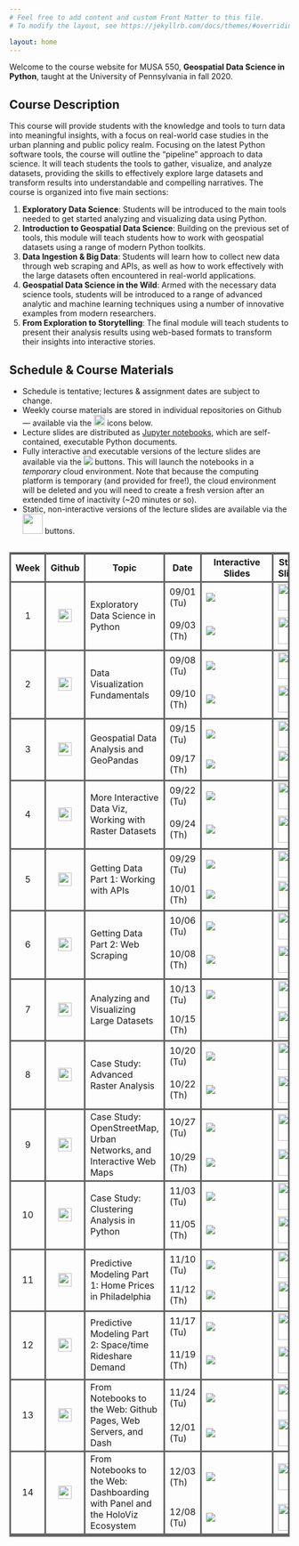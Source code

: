```yaml
---
# Feel free to add content and custom Front Matter to this file.
# To modify the layout, see https://jekyllrb.com/docs/themes/#overriding-theme-defaults

layout: home
---
```


Welcome to the course website for MUSA 550, **Geospatial Data Science in
Python**, taught at the University of Pennsylvania in fall 2020.

## Course Description

This course will provide students with the knowledge and tools to turn data into
meaningful insights, with a focus on real-world case studies in the urban
planning and public policy realm. Focusing on the latest Python software tools,
the course will outline the “pipeline” approach to data science. It will teach
students the tools to gather, visualize, and analyze datasets, providing the
skills to effectively explore large datasets and transform results into
understandable and compelling narratives. The course is organized into five main
sections:

1. **Exploratory Data Science**: Students will be introduced to the main tools
   needed to get started analyzing and visualizing data using Python.
2. **Introduction to Geospatial Data Science**: Building on the previous set of
   tools, this module will teach students how to work with geospatial datasets
   using a range of modern Python toolkits.
3. **Data Ingestion & Big Data**: Students will learn how to collect new data
   through web scraping and APIs, as well as how to work effectively with the
   large datasets often encountered in real-world applications.
4. **Geospatial Data Science in the Wild**: Armed with the necessary data
   science tools, students will be introduced to a range of advanced analytic
   and machine learning techniques using a number of innovative examples from
   modern researchers.
5. **From Exploration to Storytelling**: The final module will teach students to
   present their analysis results using web-based formats to transform their
   insights into interactive stories.

## Schedule & Course Materials

- Schedule is tentative; lectures & assignment dates are subject to change.
- Weekly course materials are stored in individual repositories on Github — available via the <img height="20" width="20" src="https://cdn.jsdelivr.net/npm/simple-icons@v3/icons/github.svg" /> icons below.
- Lecture slides are distributed as <a href="https://jupyter.org/" target='blank_'>Jupyter notebooks</a>, which are self-contained, executable Python documents.
- Fully interactive and executable versions of the lecture slides are available via the <img src="https://mybinder.org/badge_logo.svg"> buttons. This will launch the notebooks in a _temporary_ cloud environment. Note that because the computing platform is temporary (and provided for free!), the cloud environment will be deleted and you will need to create a fresh version after an extended time of inactivity (~20 minutes or so).
- Static, non-interactive versions of the lecture slides are available via the <img height="36" width="36" src="https://upload.wikimedia.org/wikipedia/commons/3/38/Jupyter_logo.svg" /> buttons.

<style>
.dark-border-bottom {
   border-bottom: 3px solid #666 !important;
}
.dark-border {
   border: 3px solid #666 !important;
}
.dark-border-right {
   border-right: 3px solid #666 !important;
}
.center {
   text-align: center !important;
}
.wrapper {
   max-width: 850px !important;
}
a.disabled {
  pointer-events: none;
  cursor: default;
  opacity: 0.4
}

</style>

<div style="overflow-x:auto;">
<table class="my-table dark-border">
    <thead class="dark-border-bottom">
        <tr>
            <th class='dark-border-right'>Week</th>
            <th class='dark-border-right'>Github</th>
            <th class='dark-border-right'>Topic</th>
            <th class='dark-border-right'>Date</th>
            <th class='dark-border-right'>Interactive Slides</th>
            <th class='dark-border-right'>Static Slides</th>
            <th>Homework</th>
        </tr>
    </thead>
    <tbody>
         <!-- Week 1A -->
         <tr>
            <td rowspan=2 class="dark-border-bottom dark-border-right center">1</td>
            <td rowspan=2 class="dark-border-bottom dark-border-right center">
               <a href="https://github.com/MUSA-550-Fall-2020/week-1" target='blank_'>
                  <img height="24" width="24" src="https://cdn.jsdelivr.net/npm/simple-icons@v3/icons/github.svg" />
               </a>
            </td>
            <td rowspan=2 class='dark-border-bottom dark-border-right'>Exploratory Data Science in Python</td>
            <td class='dark-border-right'>09/01 (Tu)</td>
            <td class='dark-border-right' style="min-width: 110px">    
               <a href="https://mybinder.org/v2/gh/MUSA-550-Fall-2020/week-1/master?filepath=lecture-1A.ipynb" target='blank_'>
                  <img src="https://mybinder.org/badge_logo.svg">
               </a>
            </td>
            <td class="dark-border-right center">
               <a href="/slides/lecture-1A.html" target='blank_'>
                  <img height="48" width="48" src="https://upload.wikimedia.org/wikipedia/commons/3/38/Jupyter_logo.svg" />
               </a>
            </td>
            <td></td>
         </tr>
         <!-- Week 1B -->
         <tr class="dark-border-bottom">
            <td class='dark-border-right'>09/03 (Th)</td>
            <td class='dark-border-bottom dark-border-right' style="min-width: 110px">    
               <a href="https://mybinder.org/v2/gh/MUSA-550-Fall-2020/week-1/master?filepath=lecture-1B.ipynb" target='blank_'>
                  <img src="https://mybinder.org/badge_logo.svg">
               </a>
            </td>
            <td class="dark-border-bottom dark-border-right center">
               <a href="/slides/lecture-1B.html" target='blank_'>
                  <img height="48" width="48" src="https://upload.wikimedia.org/wikipedia/commons/3/38/Jupyter_logo.svg" />
               </a>
            </td>
            <td class='dark-border-bottom'>
               <a href="https://github.com/MUSA-550-Fall-2020/assignment-1" target="blank_">Assign HW #1</a> (required)
            </td>
         </tr>
         <!-- Week 2A -->
         <tr>
            <td rowspan=2 class="dark-border-bottom dark-border-right center">2</td>
            <td rowspan=2 class="dark-border-bottom dark-border-right center">
               <a href="https://github.com/MUSA-550-Fall-2020/week-2" target='blank_'>
                  <img height="24" width="24" src="https://cdn.jsdelivr.net/npm/simple-icons@v3/icons/github.svg" />
               </a>
            </td>
            <td rowspan=2 class='dark-border-bottom dark-border-right'>Data Visualization Fundamentals</td>
            <td class='dark-border-right'>09/08 (Tu)</td>
            <td class='dark-border-right' style="min-width: 110px">
               <a href="https://mybinder.org/v2/gh/MUSA-550-Fall-2020/week-2/master?filepath=lecture-2A.ipynb" target='blank_'>
                  <img src="https://mybinder.org/badge_logo.svg">
               </a>
            </td>
            <td class="dark-border-right center">
               <a href="/slides/lecture-2A.html" target='blank_'>
                  <img height="48" width="48" src="https://upload.wikimedia.org/wikipedia/commons/3/38/Jupyter_logo.svg" />
               </a>
            </td>
            <td></td>
        </tr>
        <!-- Week 2B -->
         <tr class="dark-border-bottom">
            <td class='dark-border-right'>09/10 (Th)</td>
            <td class='dark-border-bottom dark-border-right' style="min-width: 110px">    
               <a href="https://mybinder.org/v2/gh/MUSA-550-Fall-2020/week-2/master?filepath=lecture-2B.ipynb" target='blank_'>
                  <img src="https://mybinder.org/badge_logo.svg">
               </a>
            </td>
            <td class="dark-border-bottom dark-border-right center">
               <a href="/slides/lecture-2B.html" target='blank_'>
                  <img height="48" width="48" src="https://upload.wikimedia.org/wikipedia/commons/3/38/Jupyter_logo.svg" />
               </a>
            </td>
            <td class='dark-border-bottom'>
               <a href="https://github.com/MUSA-550-Fall-2020/assignment-2" target="blank_">Assign HW #2</a> (required)
            </td>
         </tr>
        <!-- Week 3A -->
        <tr>
            <td rowspan=2 class="dark-border-bottom dark-border-right center">3</td>
            <td rowspan=2 class="dark-border-bottom dark-border-right center">
               <a href="https://github.com/MUSA-550-Fall-2020/week-3" target='blank_'>
                  <img height="24" width="24" src="https://cdn.jsdelivr.net/npm/simple-icons@v3/icons/github.svg" />
               </a>
            </td>
            <td rowspan=2 class='dark-border-bottom dark-border-right'>Geospatial Data Analysis and GeoPandas</td>
            <td class='dark-border-right'>09/15 (Tu)</td>
            <td class='dark-border-right' style="min-width: 110px">
               <a href="https://mybinder.org/v2/gh/MUSA-550-Fall-2020/week-3/master?filepath=lecture-3A.ipynb" target='blank_'>
                  <img src="https://mybinder.org/badge_logo.svg">
               </a>
            </td>
            <td class="dark-border-right center">
               <a  href="/slides/lecture-3A.html" target='blank_'>
                  <img height="48" width="48" src="https://upload.wikimedia.org/wikipedia/commons/3/38/Jupyter_logo.svg" />
               </a>
            </td>
            <td></td>
        </tr>
        <!-- Week 3B -->
         <tr class="dark-border-bottom">
            <td class='dark-border-right'>09/17 (Th)</td>
            <td class='dark-border-bottom dark-border-right' style="min-width: 110px">    
               <a href="https://mybinder.org/v2/gh/MUSA-550-Fall-2020/week-3/master?filepath=lecture-3B.ipynb" target='blank_'>
                  <img src="https://mybinder.org/badge_logo.svg">
               </a>
            </td>
            <td class="dark-border-bottom dark-border-right center">
               <a  href="/slides/lecture-3B.html" target='blank_'>
                  <img height="48" width="48" src="https://upload.wikimedia.org/wikipedia/commons/3/38/Jupyter_logo.svg" />
               </a>
            </td>
            <td></td>
         </tr>
         <!-- Week 4A -->
         <tr>
            <td rowspan=2 class="dark-border-bottom dark-border-right center">4</td>
            <td rowspan=2 class="dark-border-bottom dark-border-right center">
               <a href="https://github.com/MUSA-550-Fall-2020/week-4" target='blank_'>
                  <img height="24" width="24" src="https://cdn.jsdelivr.net/npm/simple-icons@v3/icons/github.svg" />
               </a>
            </td>
            <td rowspan=2 class='dark-border-bottom dark-border-right'>More Interactive Data Viz, Working with Raster Datasets</td>
            <td class='dark-border-right'>09/22 (Tu)</td>
            <td class='dark-border-right' style="min-width: 110px">
               <a href="https://mybinder.org/v2/gh/MUSA-550-Fall-2020/week-4/master?filepath=lecture-4A.ipynb" target='blank_'>
                  <img src="https://mybinder.org/badge_logo.svg">
               </a>
            </td>
            <td class="dark-border-right center">
               <a href="/slides/lecture-4A.html" target='blank_'>
                  <img height="48" width="48" src="https://upload.wikimedia.org/wikipedia/commons/3/38/Jupyter_logo.svg" />
               </a>
            </td>
            <td></td>
        </tr>
        <!-- Week 4B -->
         <tr class="dark-border-bottom">
            <td class='dark-border-right'>09/24 (Th)</td>
            <td class='dark-border-bottom dark-border-right' style="min-width: 110px">    
               <a href="https://mybinder.org/v2/gh/MUSA-550-Fall-2020/week-4/master?filepath=lecture-4B.ipynb" target='blank_'>
                  <img src="https://mybinder.org/badge_logo.svg">
               </a>
            </td>
            <td class="dark-border-bottom dark-border-right center">
               <a href="/slides/lecture-4B.html" target='blank_'>
                  <img height="48" width="48" src="https://upload.wikimedia.org/wikipedia/commons/3/38/Jupyter_logo.svg" />
               </a>
            </td>
            <td class='dark-border-bottom'><a href="https://github.com/MUSA-550-Fall-2020/assignment-3" target="blank_">Assign HW #3</a> (required)</td>
         </tr>
         <!-- Week 5A -->
        <tr>
            <td rowspan=2 class="dark-border-bottom dark-border-right center">5</td>
            <td rowspan=2 class="dark-border-bottom dark-border-right center">
               <a href="https://github.com/MUSA-550-Fall-2020/week-5" target='blank_'>
                  <img height="24" width="24" src="https://cdn.jsdelivr.net/npm/simple-icons@v3/icons/github.svg" />
               </a>
            </td>
            <td rowspan=2 class='dark-border-bottom dark-border-right'>Getting Data Part 1: Working with APIs</td>
            <td class='dark-border-right'>09/29 (Tu)</td>
            <td class='dark-border-right' style="min-width: 110px">
               <a href="https://mybinder.org/v2/gh/MUSA-550-Fall-2020/week-5/master?filepath=lecture-5A.ipynb" target='blank_'>
                  <img src="https://mybinder.org/badge_logo.svg">
               </a>
            </td>
            <td class="dark-border-right center">
               <a  href="/slides/lecture-5A.html" target='blank_'>
                  <img height="48" width="48" src="https://upload.wikimedia.org/wikipedia/commons/3/38/Jupyter_logo.svg" />
               </a>
            </td>
            <td></td>
        </tr>
        <!-- Week 5B -->
         <tr class="dark-border-bottom">
            <td class='dark-border-right'>10/01 (Th)</td>
            <td class='dark-border-bottom dark-border-right' style="min-width: 110px">    
               <a href="https://mybinder.org/v2/gh/MUSA-550-Fall-2020/week-5/master?filepath=lecture-5B.ipynb" target='blank_'>
                  <img src="https://mybinder.org/badge_logo.svg">
               </a>
            </td>
            <td class="dark-border-bottom dark-border-right center">
               <a href="/slides/lecture-5B.html" target='blank_'>
                  <img height="48" width="48" src="https://upload.wikimedia.org/wikipedia/commons/3/38/Jupyter_logo.svg" />
               </a>
            </td>
            <td class='dark-border-bottom'></td>
         </tr>
         <!-- Week 6A -->
         <tr>
            <td rowspan=2 class="dark-border-bottom dark-border-right center">6</td>
            <td rowspan=2 class="dark-border-bottom dark-border-right center">
               <a href="https://github.com/MUSA-550-Fall-2020/week-6" target='blank_'>
                  <img height="24" width="24" src="https://cdn.jsdelivr.net/npm/simple-icons@v3/icons/github.svg" />
               </a>
            </td>
            <td rowspan=2 class='dark-border-bottom dark-border-right'>Getting Data Part 2: Web Scraping</td>
            <td class='dark-border-right'>10/06 (Tu)</td>
            <td class='dark-border-right' style="min-width: 110px">
               <a href="https://mybinder.org/v2/gh/MUSA-550-Fall-2020/week-6/master?filepath=lecture-6A.ipynb" target='blank_'>
                  <img src="https://mybinder.org/badge_logo.svg">
               </a>
            </td>
            <td class="dark-border-right center">
               <a href="/slides/lecture-6A.html" target='blank_'>
                  <img height="48" width="48" src="https://upload.wikimedia.org/wikipedia/commons/3/38/Jupyter_logo.svg" />
               </a>
            </td>
            <td></td>
        </tr>
        <!-- Week 6B -->
         <tr class="dark-border-bottom">
            <td class='dark-border-right'>10/08 (Th)</td>
            <td class='dark-border-bottom dark-border-right' style="min-width: 110px">
               <a href="https://mybinder.org/v2/gh/MUSA-550-Fall-2020/week-6/master?filepath=lecture-6B.ipynb" target='blank_'>
                  <img src="https://mybinder.org/badge_logo.svg">
               </a>
            </td>
            <td class="dark-border-bottom dark-border-right center">
               <a href="/slides/lecture-6B.html" target='blank_'>
                  <img height="48" width="48" src="https://upload.wikimedia.org/wikipedia/commons/3/38/Jupyter_logo.svg" />
               </a>
            </td>
            <td class='dark-border-bottom'><a href="https://github.com/MUSA-550-Fall-2020/assignment-4" target="blank_">Assign HW #4</a> (optional)</td>
         </tr>
         <!-- Week 7A -->
        <tr>
            <td rowspan=2 class="dark-border-bottom dark-border-right center">7</td>
            <td rowspan=2 class="dark-border-bottom dark-border-right center">
               <a href="https://github.com/MUSA-550-Fall-2020/week-7" target='blank_'>
                  <img height="24" width="24" src="https://cdn.jsdelivr.net/npm/simple-icons@v3/icons/github.svg" />
               </a>
            </td>
            <td rowspan=2 class='dark-border-bottom dark-border-right'>Analyzing and Visualizing Large Datasets</td>
            <td class='dark-border-right'>10/13 (Tu)</td>
            <td class='dark-border-right' style="min-width: 110px">
               <a href="https://mybinder.org/v2/gh/MUSA-550-Fall-2020/week-7/master?filepath=lecture-7A.ipynb" target='blank_'>
                  <img src="https://mybinder.org/badge_logo.svg">
               </a>
            </td>
            <td class="dark-border-right center">
               <a href="/slides/lecture-7A.html" target='blank_'>
                  <img height="48" width="48" src="https://upload.wikimedia.org/wikipedia/commons/3/38/Jupyter_logo.svg" />
               </a>
            </td>
            <td></td>
        </tr>
        <!-- Week 7B -->
         <tr class="dark-border-bottom">
            <td class='dark-border-right'>10/15 (Th)</td>
            <td class='dark-border-bottom dark-border-right' style="min-width: 110px">
            </td>
            <td class="dark-border-bottom dark-border-right center">
               <a href="/slides/lecture-7B.html" target='blank_'>
                  <img height="48" width="48" src="https://upload.wikimedia.org/wikipedia/commons/3/38/Jupyter_logo.svg" />
               </a>
            </td>
            <td class='dark-border-bottom'></td>
         </tr>
         <!-- Week 8A -->
         <tr>
            <td rowspan=2 class="dark-border-bottom dark-border-right center">8</td>
            <td rowspan=2 class="dark-border-bottom dark-border-right center">
               <a  href="https://github.com/MUSA-550-Fall-2020/week-8" target='blank_'>
                  <img height="24" width="24" src="https://cdn.jsdelivr.net/npm/simple-icons@v3/icons/github.svg" />
               </a>
            </td>
            <td rowspan=2 class='dark-border-bottom dark-border-right'>Case Study: Advanced Raster Analysis</td>
            <td class='dark-border-right'>10/20 (Tu)</td>
            <td class='dark-border-right' style="min-width: 110px">
               <a href="https://mybinder.org/v2/gh/MUSA-550-Fall-2020/week-8/master?filepath=lecture-8A.ipynb" target='blank_'>
                  <img src="https://mybinder.org/badge_logo.svg">
               </a>
            </td>
            <td class="dark-border-right center">
               <a  href="/slides/lecture-8A.html" target='blank_'>
                  <img height="48" width="48" src="https://upload.wikimedia.org/wikipedia/commons/3/38/Jupyter_logo.svg" />
               </a>
            </td>
            <td></td>
        </tr>
        <!-- Week 8B -->
         <tr class="dark-border-bottom">
            <td class='dark-border-right'>10/22 (Th)</td>
            <td class='dark-border-bottom dark-border-right' style="min-width: 110px">
               <a href="https://mybinder.org/v2/gh/MUSA-550-Fall-2020/week-8/master?filepath=lecture-8B.ipynb" target='blank_'>
                  <img src="https://mybinder.org/badge_logo.svg">
               </a>
            </td>
            <td class="dark-border-bottom dark-border-right center">
               <a href="/slides/lecture-8B.html" target='blank_'>
                  <img height="48" width="48" src="https://upload.wikimedia.org/wikipedia/commons/3/38/Jupyter_logo.svg" />
               </a>
            </td>
            <td class='dark-border-bottom'><a href="https://github.com/MUSA-550-Fall-2020/assignment-5" target="blank_">Assign HW #5</a> (optional)</td>
         </tr>
         <!-- Week 9A -->
        <tr>
            <td rowspan=2 class="dark-border-bottom dark-border-right center">9</td>
            <td rowspan=2 class="dark-border-bottom dark-border-right center">
               <a href="https://github.com/MUSA-550-Fall-2020/week-9" target='blank_'>
                  <img height="24" width="24" src="https://cdn.jsdelivr.net/npm/simple-icons@v3/icons/github.svg" />
               </a>
            </td>
            <td rowspan=2 class='dark-border-bottom dark-border-right'>Case Study: OpenStreetMap, Urban Networks, and Interactive Web Maps	</td>
            <td class='dark-border-right'>10/27 (Tu)</td>
            <td class='dark-border-right' style="min-width: 110px">
               <a href="https://mybinder.org/v2/gh/MUSA-550-Fall-2020/week-9/master?filepath=lecture-9A.ipynb" target='blank_'>
                  <img src="https://mybinder.org/badge_logo.svg">
               </a>
            </td>
            <td class="dark-border-right center">
               <a href="/slides/lecture-9A.html" target='blank_'>
                  <img height="48" width="48" src="https://upload.wikimedia.org/wikipedia/commons/3/38/Jupyter_logo.svg" />
               </a>
            </td>
            <td></td>
        </tr>
        <!-- Week 9B -->
         <tr class="dark-border-bottom">
            <td class='dark-border-right'>10/29 (Th)</td>
            <td class='dark-border-bottom dark-border-right' style="min-width: 110px">
               <a href="https://mybinder.org/v2/gh/MUSA-550-Fall-2020/week-9/master?filepath=lecture-9B.ipynb" target='blank_'>
                  <img src="https://mybinder.org/badge_logo.svg">
               </a>
            </td>
            <td class="dark-border-bottom dark-border-right center">
               <a href="/slides/lecture-9B.html" target='blank_'>
                  <img height="48" width="48" src="https://upload.wikimedia.org/wikipedia/commons/3/38/Jupyter_logo.svg" />
               </a>
            </td>
            <td></td>
         </tr>
         <!-- Week 10A -->
         <tr>
            <td rowspan=2 class="dark-border-bottom dark-border-right center">10</td>
            <td rowspan=2 class="dark-border-bottom dark-border-right center">
               <a href="https://github.com/MUSA-550-Fall-2020/week-10" target='blank_'>
                  <img height="24" width="24" src="https://cdn.jsdelivr.net/npm/simple-icons@v3/icons/github.svg" />
               </a>
            </td>
            <td rowspan=2 class='dark-border-bottom dark-border-right'>Case Study: Clustering Analysis in Python</td>
            <td class='dark-border-right'>11/03 (Tu)</td>
            <td class='dark-border-right' style="min-width: 110px">
               <a href="https://mybinder.org/v2/gh/MUSA-550-Fall-2020/week-10/master?filepath=lecture-10A.ipynb" target='blank_'>
                  <img src="https://mybinder.org/badge_logo.svg">
               </a>
            </td>
            <td class="dark-border-right center">
               <a href="/slides/lecture-10A.html" target='blank_'>
                  <img height="48" width="48" src="https://upload.wikimedia.org/wikipedia/commons/3/38/Jupyter_logo.svg" />
               </a>
            </td>
            <td></td>
        </tr>
        <!-- Week 10B -->
         <tr class="dark-border-bottom">
            <td class='dark-border-right'>11/05 (Th)</td>
            <td class='dark-border-bottom dark-border-right' style="min-width: 110px">
               <a href="https://mybinder.org/v2/gh/MUSA-550-Fall-2020/week-10/master?filepath=lecture-10B.ipynb" target='blank_'>
                  <img src="https://mybinder.org/badge_logo.svg">
               </a>
            </td>
            <td class="dark-border-bottom dark-border-right center">
               <a href="/slides/lecture-10B.html" target='blank_'>
                  <img height="48" width="48" src="https://upload.wikimedia.org/wikipedia/commons/3/38/Jupyter_logo.svg" />
               </a>
            </td>
            <td class='dark-border-bottom'><a href="https://github.com/MUSA-550-Fall-2020/assignment-6" target="blank_">Assign HW #6</a> (optional)</td>
         </tr>
         <!-- Week 11A -->
        <tr>
            <td rowspan=2 class="dark-border-bottom dark-border-right center">11</td>
            <td rowspan=2 class="dark-border-bottom dark-border-right center">
               <a href="https://github.com/MUSA-550-Fall-2020/week-11" target='blank_'>
                  <img height="24" width="24" src="https://cdn.jsdelivr.net/npm/simple-icons@v3/icons/github.svg" />
               </a>
            </td>
            <td rowspan=2 class='dark-border-bottom dark-border-right'>Predictive Modeling Part 1: Home Prices in Philadelphia</td>
            <td class='dark-border-right'>11/10 (Tu)</td>
            <td class='dark-border-right' style="min-width: 110px">
               <a href="https://mybinder.org/v2/gh/MUSA-550-Fall-2020/week-11/master?filepath=lecture-11A.ipynb" target='blank_'>
                  <img src="https://mybinder.org/badge_logo.svg">
               </a>
            </td>
            <td class="dark-border-right center">
               <a href="/slides/lecture-11A.html" target='blank_'>
                  <img height="48" width="48" src="https://upload.wikimedia.org/wikipedia/commons/3/38/Jupyter_logo.svg" />
               </a>
            </td>
            <td></td>
        </tr>
        <!-- Week 11B -->
         <tr class="dark-border-bottom">
            <td class='dark-border-right'>11/12 (Th)</td>
            <td class='dark-border-bottom dark-border-right' style="min-width: 110px">
               <a  href="https://mybinder.org/v2/gh/MUSA-550-Fall-2020/week-11/master?filepath=lecture-11B.ipynb" target='blank_'>
                  <img src="https://mybinder.org/badge_logo.svg">
               </a>
            </td>
            <td class="dark-border-bottom dark-border-right center">
               <a href="/slides/lecture-11B.html" target='blank_'>
                  <img height="48" width="48" src="https://upload.wikimedia.org/wikipedia/commons/3/38/Jupyter_logo.svg" />
               </a>
            </td>
            <td></td>
         </tr>
         <!-- Week 12A -->
         <tr>
            <td rowspan=2 class="dark-border-bottom dark-border-right center">12</td>
            <td rowspan=2 class="dark-border-bottom dark-border-right center">
               <a href="https://github.com/MUSA-550-Fall-2020/week-12" target='blank_'>
                  <img height="24" width="24" src="https://cdn.jsdelivr.net/npm/simple-icons@v3/icons/github.svg" />
               </a>
            </td>
            <td rowspan=2 class='dark-border-bottom dark-border-right'>Predictive Modeling Part 2: Space/time Rideshare Demand</td>
            <td class='dark-border-right'>11/17 (Tu)</td>
            <td class='dark-border-right' style="min-width: 110px">
               <a href="https://mybinder.org/v2/gh/MUSA-550-Fall-2020/week-12/master?filepath=lecture-12A.ipynb" target='blank_'>
                  <img src="https://mybinder.org/badge_logo.svg">
               </a>
            </td>
            <td class="dark-border-right center">
               <a href="/slides/lecture-12A.html" target='blank_'>
                  <img height="48" width="48" src="https://upload.wikimedia.org/wikipedia/commons/3/38/Jupyter_logo.svg" />
               </a>
            </td>
            <td></td>
        </tr>
        <!-- Week 12B -->
         <tr class="dark-border-bottom">
            <td class='dark-border-right'>11/19 (Th)</td>
            <td class='dark-border-bottom dark-border-right' style="min-width: 110px">
               <a  href="https://mybinder.org/v2/gh/MUSA-550-Fall-2020/week-12/master?filepath=lecture-12B.ipynb" target='blank_'>
                  <img src="https://mybinder.org/badge_logo.svg">
               </a>
            </td>
            <td class="dark-border-bottom dark-border-right center">
               <a href="/slides/lecture-12B.html" target='blank_'>
                  <img height="48" width="48" src="https://upload.wikimedia.org/wikipedia/commons/3/38/Jupyter_logo.svg" />
               </a>
            </td>
            <td class='dark-border-bottom'><a href="https://github.com/MUSA-550-Fall-2020/assignment-7" target="blank_">Assign HW #7</a> (required)</td>
         </tr>
         <!-- Week 13A -->
         <tr>
            <td rowspan=2 class="dark-border-bottom dark-border-right center">13</td>
            <td rowspan=2 class="dark-border-bottom dark-border-right center">
               <a href="https://github.com/MUSA-550-Fall-2020/week-13" target='blank_'>
                  <img height="24" width="24" src="https://cdn.jsdelivr.net/npm/simple-icons@v3/icons/github.svg" />
               </a>
            </td>
            <td rowspan=2 class='dark-border-bottom dark-border-right'>From Notebooks to the Web: Github Pages, Web Servers, and Dash</td>
            <td class='dark-border-right'>11/24 (Tu)</td>
            <td class='dark-border-right' style="min-width: 110px">
               <a href="https://mybinder.org/v2/gh/MUSA-550-Fall-2020/week-13/master?filepath=lecture-13A.ipynb" target='blank_'>
                  <img src="https://mybinder.org/badge_logo.svg">
               </a>
            </td>
            <td class="dark-border-right center">
               <a href="/slides/lecture-13A.html" target='blank_'>
                  <img height="48" width="48" src="https://upload.wikimedia.org/wikipedia/commons/3/38/Jupyter_logo.svg" />
               </a>
            </td>
            <td></td>
        </tr>
        <!-- Week 13B -->
         <tr class="dark-border-bottom">
            <td class='dark-border-right'>12/01 (Tu)</td>
            <td class='dark-border-bottom dark-border-right' style="min-width: 110px">
               <a href="https://mybinder.org/v2/gh/MUSA-550-Fall-2020/week-13/master?filepath=lecture-13B.ipynb" target='blank_'>
                  <img src="https://mybinder.org/badge_logo.svg">
               </a>
            </td>
            <td class="dark-border-bottom dark-border-right center">
               <a href="/slides/lecture-13B.html" target='blank_'>
                  <img height="48" width="48" src="https://upload.wikimedia.org/wikipedia/commons/3/38/Jupyter_logo.svg" />
               </a>
            </td>
            <td class='dark-border-bottom'></td>
         </tr>
        <!-- Week 14A -->
         <tr>
            <td rowspan=2 class="dark-border-bottom dark-border-right center">14</td>
            <td rowspan=2 class="dark-border-bottom dark-border-right center">
               <a href="https://github.com/MUSA-550-Fall-2020/week-14" target='blank_'>
                  <img height="24" width="24" src="https://cdn.jsdelivr.net/npm/simple-icons@v3/icons/github.svg" />
               </a>
            </td>
            <td rowspan=2 class='dark-border-bottom dark-border-right'>From Notebooks to the Web: Dashboarding with Panel and the HoloViz Ecosystem</td>
            <td class='dark-border-right'>12/03 (Th)</td>
            <td class='dark-border-right' style="min-width: 110px">
               <a href="https://mybinder.org/v2/gh/MUSA-550-Fall-2020/week-14/master?filepath=lecture-14A.ipynb" target='blank_'>
                  <img src="https://mybinder.org/badge_logo.svg">
               </a>
            </td>
            <td class="dark-border-right center">
               <a href="/slides/lecture-14A.html" target='blank_'>
                  <img height="48" width="48" src="https://upload.wikimedia.org/wikipedia/commons/3/38/Jupyter_logo.svg" />
               </a>
            </td>
            <td>Final project proposal due</td>
        </tr>
        <!-- Week 14B -->
         <tr class="dark-border-bottom">
            <td class='dark-border-right'>12/08 (Tu)</td>
            <td class='dark-border-bottom dark-border-right' style="min-width: 110px">
               <a href="https://mybinder.org/v2/gh/MUSA-550-Fall-2020/week-14/master?filepath=lecture-14B.ipynb" target='blank_'>
                  <img src="https://mybinder.org/badge_logo.svg">
               </a>
            </td>
            <td class="dark-border-bottom dark-border-right center">
               <a href="/slides/lecture-14B.html" target='blank_'>
                  <img height="48" width="48" src="https://upload.wikimedia.org/wikipedia/commons/3/38/Jupyter_logo.svg" />
               </a>
            </td>
            <td></td>
         </tr>
    </tbody>

</table>
</div>
